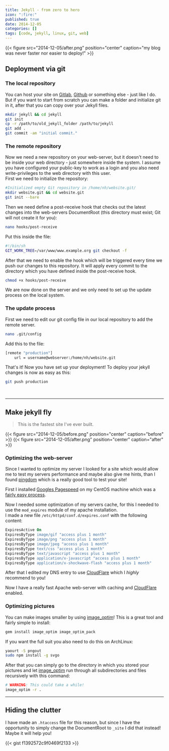 ```yaml
---
title: Jekyll - from zero to hero
icon: ":fire:"
published: true
date: 2014-12-05
categories: []
tags: [code, jekyll, linux, git, web]
---
```


{{< figure src="2014-12-05/after.png" position="center" caption="my blog was never faster nor easier to deploy!" >}}

## Deployment via git

### The local repository

You can host your site on [Gitlab][gitlab], [Github][github] or something else - just like I do.
But if you want to start from scratch you can make a folder and initialize git in it, after that you can copy over your Jekyll files.

```bash
mkdir jekyll && cd jekyll
git init
cp -r /path/to/old_jekyll_folder /path/to/jekyll
git add .
git commit -am "initial commit."
```

### The remote repository

Now we need a new repository on your web-server, but it doesn't need to be inside your web directory - just somewhere inside the system. I assume you have configured your public-key to work as a login and you also need write-privileges to the web directory with this user.<br>
First we need to initialize the repository:

```bash
#Initialized empty Git repository in /home/nh/website.git/
mkdir website.git && cd website.git
git init --bare
```

Then we need define a post-receive hook that checks out the latest changes into the web-servers DocumentRoot (this directory must exist; Git will not create it for you):

```bash
nano hooks/post-receive
```

Put this inside the file:

```bash
#!/bin/sh
GIT_WORK_TREE=/var/www/www.example.org git checkout -f
```

After that we need to enable the hook which will be triggered every time we push our changes to this repository. It will apply every commit to the directory which you have defined inside the post-receive hook.

```bash
chmod +x hooks/post-receive
```

We are now done on the server and we only need to set up the update process on the local system.

### The update process

First we need to edit our git config file in our local repository to add the remote server.

```bash
nano .git/config
```

Add this to the file:

```bash
[remote "production"]
    url = username@webserver:/home/nh/website.git
```

That's it! Now you have set up your deployment! To deploy your jekyll changes is now as easy as this:

```bash
git push production
```

<br />

---

## Make jekyll fly

<blockquote>
This is the fastest site I've ever built.
</blockquote>

{{< figure src="2014-12-05/before.png" position="center" caption="before" >}}
{{< figure src="2014-12-05/after.png" position="center" caption="after" >}}

### Optimizing the web-server

Since I wanted to optimize my server I looked for a site which would allow me to test my servers performance and maybe also give me hints, than I found [pingdom](http://tools.pingdom.com/fpt/#!/dG49JO/http://blog.niklas-heer.de) which is a really good tool to test your site!

First I installed [Googles Pagespeed][pagespeed] on my CentOS machine which was a [fairly easy process](http://www.tecmint.com/install-mod_pagespeed-website-optimizer-for-apache-in-rhel-centos-and-fedora/).

Now I needed some optimization of my servers cache, for this I needed to use the `mod_expires` module of my apache installation.<br>
I made a new file `/etc/httpd/conf.d/expires.conf` with the following content:

```apache
ExpiresActive On
ExpiresByType image/gif "access plus 1 month"
ExpiresByType image/png "access plus 1 month"
ExpiresByType image/jpeg "access plus 1 month"
ExpiresByType text/css "access plus 1 month"
ExpiresByType text/javascript "access plus 1 month"
ExpiresByType application/x-javascript "access plus 1 month"
ExpiresByType application/x-shockwave-flash "access plus 1 month"
```

After that I edited my DNS entry to use [CloudFlare][cloudflare] which I _highly_ recommend to you!

Now I have a really fast Apache web-server with caching and [CloudFlare][cloudflare] enabled.

### Optimizing pictures

You can make images smaller by using [image_optim][image_optim]! This is a great tool and fairly simple to install:

```bash
gem install image_optim image_optim_pack
```

If you want the full suit you also need to do this on ArchLinux:

```bash
yaourt -S pngout
sudo npm install -g svgo
```

After that you can simply go to the directory in which you stored your pictures and let [image_optim][image_optim] run through all subdirectories and files recursively with this command:

```bash
# WARNING: This could take a while!
image_optim -r .
```

---

## Hiding the clutter

I have made an `.htaccess` file for this reason, but since I have the opportunity to simply change the DocumentRoot to `_site` I did that instead!<br>
Maybe it will help you!

{{< gist f1392572c9f0469f2133 >}}

[pagespeed]: https://developers.google.com/speed/pagespeed/module
[cloudflare]: https://www.cloudflare.com
[image_optim]: https://github.com/toy/image_optim
[github]: https://github.com/
[gitlab]: https://about.gitlab.com/
